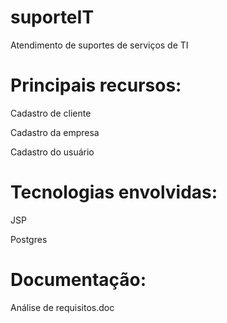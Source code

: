 # suporteIT
Atendimento de suportes de serviços de TI

# Principais recursos:
Cadastro de cliente

Cadastro da empresa

Cadastro do usuário

# Tecnologias envolvidas:

JSP

Postgres

# Documentação:

Análise de requisitos.doc


